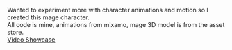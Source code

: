 Wanted to experiment more with character animations and motion so I created this mage character.   
All code is mine, animations from mixamo, mage 3D model is from the asset store.    
[Video Showcase](https://youtu.be/sWJnSV9-aM4)
